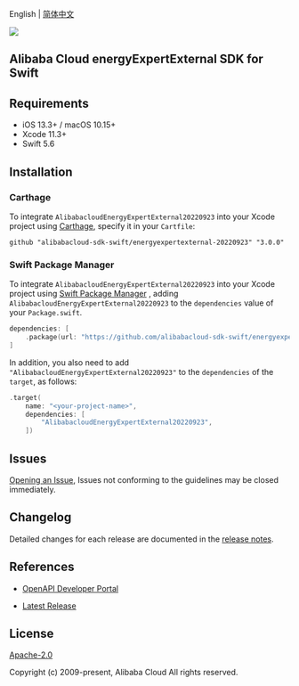 English | [简体中文](README-CN.md)

![](https://aliyunsdk-pages.alicdn.com/icons/AlibabaCloud.svg)

## Alibaba Cloud energyExpertExternal SDK for Swift

## Requirements

- iOS 13.3+ / macOS 10.15+
- Xcode 11.3+
- Swift 5.6

## Installation

### Carthage

To integrate `AlibabacloudEnergyExpertExternal20220923` into your Xcode project using [Carthage](https://github.com/Carthage/Carthage), specify it in your `Cartfile`:

```ogdl
github "alibabacloud-sdk-swift/energyexpertexternal-20220923" "3.0.0"
```

### Swift Package Manager

To integrate `AlibabacloudEnergyExpertExternal20220923` into your Xcode project using [Swift Package Manager](https://swift.org/package-manager/) , adding `AlibabacloudEnergyExpertExternal20220923` to the `dependencies` value of your `Package.swift`.

```swift
dependencies: [
    .package(url: "https://github.com/alibabacloud-sdk-swift/energyexpertexternal-20220923.git", from: "3.0.0")
]
```

In addition, you also need to add `"AlibabacloudEnergyExpertExternal20220923"` to the `dependencies` of the `target`, as follows:

```swift
.target(
    name: "<your-project-name>",
    dependencies: [
        "AlibabacloudEnergyExpertExternal20220923",
    ])
```

## Issues

[Opening an Issue](https://github.com/alibabacloud-sdk-swift/energyexpertexternal-20220923/issues/new), Issues not conforming to the guidelines may be closed immediately.

## Changelog

Detailed changes for each release are documented in the [release notes](./ChangeLog.txt).

## References

* [OpenAPI Developer Portal](https://next.api.alibabacloud.com/home)
- [Latest Release](https://github.com/alibabacloud-sdk-swift/energyexpertexternal-20220923)

## License

[Apache-2.0](http://www.apache.org/licenses/LICENSE-2.0)

Copyright (c) 2009-present, Alibaba Cloud All rights reserved.
